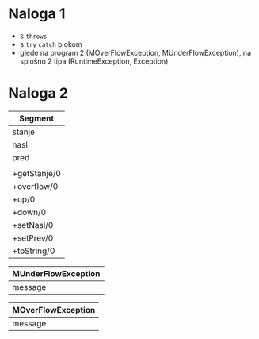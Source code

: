 # Naloga 1

- s `throws`
- s `try` `catch` blokom
- glede na program 2 (MOverFlowException, MUnderFlowException), na splošno 2 tipa (RuntimeException, Exception)

# Naloga 2

| Segment      |
|--------------|
| stanje       |
| nasl         |
| pred         |
|              |
| +getStanje/0 |
| +overflow/0  |
| +up/0        |
| +down/0      |
| +setNasl/0   |
| +setPrev/0   |
| +toString/0  |

| MUnderFlowException |
|---------------------|
| message             |

| MOverFlowException |
|--------------------|
| message            |